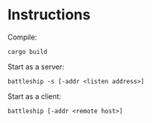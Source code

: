Instructions
============

Compile:
~~~
cargo build
~~~

Start as a server:
~~~
battleship -s [-addr <listen address>]
~~~

Start as a client:
~~~
battleship [-addr <remote host>]